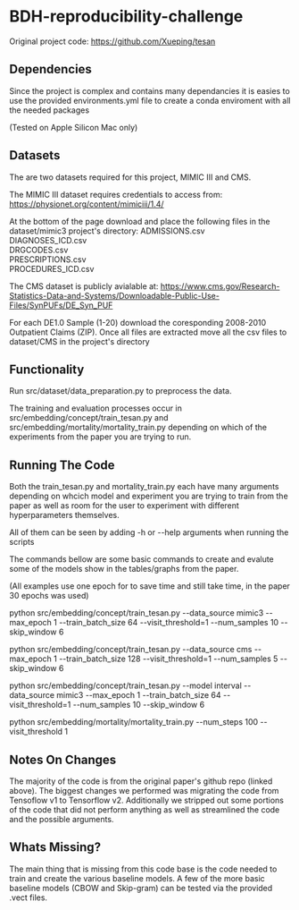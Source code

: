 
# BDH-reproducibility-challenge

Original project code: https://github.com/Xueping/tesan


## Dependencies
Since the project is complex and contains many dependancies it is easies to use the provided environments.yml file to create a conda enviroment with all the needed packages

(Tested on Apple Silicon Mac only)


## Datasets

The are two datasets required for this project, MIMIC III and CMS.

The MIMIC III dataset requires credentials to access from:
https://physionet.org/content/mimiciii/1.4/

At the bottom of the page download and place the following files in the dataset/mimic3 project's directory:
ADMISSIONS.csv <br/>
DIAGNOSES_ICD.csv<br/>
DRGCODES.csv<br/>
PRESCRIPTIONS.csv<br/>
PROCEDURES_ICD.csv<br/>

The CMS dataset is publicly avialable at:
https://www.cms.gov/Research-Statistics-Data-and-Systems/Downloadable-Public-Use-Files/SynPUFs/DE_Syn_PUF

For each DE1.0 Sample (1-20) download the coresponding 2008-2010 Outpatient Claims (ZIP). Once all files are extracted move all the csv files to dataset/CMS in the project's directory

## Functionality 

Run src/dataset/data_preparation.py to preprocess the data.

The training and evaluation processes occur in src/embedding/concept/train_tesan.py and src/embedding/mortality/mortality_train.py depending on which of the experiments from the paper you are trying to run.


## Running The Code

Both the train_tesan.py and mortality_train.py each have many arguments depending on whcich model and experiment you are trying to train from the paper as well as room for the user to experiment with different hyperparameters themselves. 

All of them can be seen by adding -h or --help arguments when running the scripts

The commands bellow are some basic commands to create and evalute some of the models show in the tables/graphs from the paper.

(All examples use one epoch for to save time and still take time, in the paper 30 epochs was used)

python src/embedding/concept/train_tesan.py --data_source mimic3  --max_epoch 1 --train_batch_size 64 --visit_threshold=1 --num_samples 10  --skip_window 6

python src/embedding/concept/train_tesan.py --data_source cms  --max_epoch 1 --train_batch_size 128 --visit_threshold=1 --num_samples 5 --skip_window 6

python src/embedding/concept/train_tesan.py --model interval --data_source mimic3  --max_epoch 1 --train_batch_size 64 --visit_threshold=1 --num_samples 10  --skip_window 6

 python src/embedding/mortality/mortality_train.py --num_steps 100 --visit_threshold 1

 ## Notes On Changes

 The majority of the code is from the original paper's github repo (linked above). The biggest changes we performed was migrating the code from Tensoflow v1 to Tensorflow v2. Additionally we stripped out some portions of the code that did not perform anything as well as streamlined the code and the possible arguments.

 ## Whats Missing?

 The main thing that is missing from this code base is the code needed to train and create the various baseline models. A few of the more basic baseline models (CBOW and Skip-gram) can be tested via the provided .vect files.
